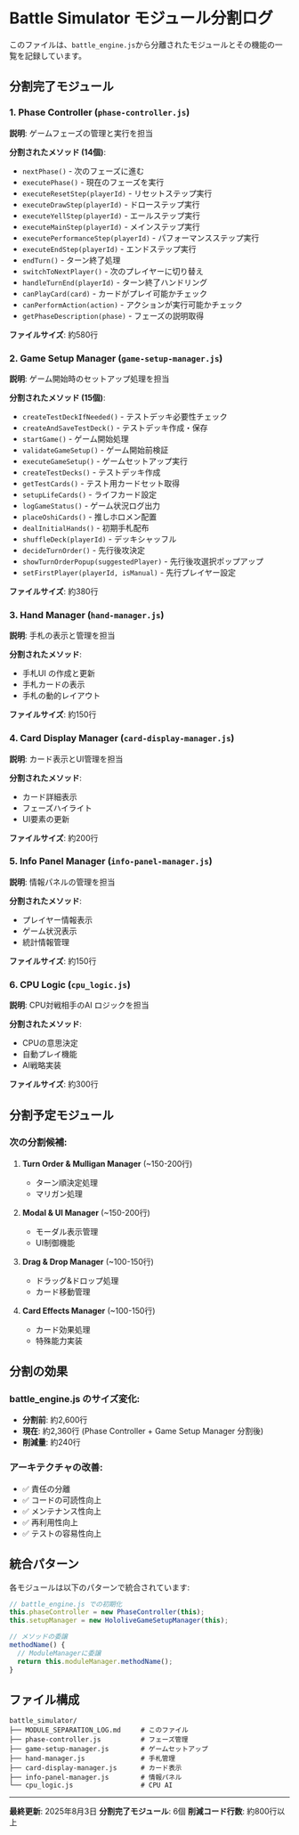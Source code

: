 # Battle Simulator モジュール分割ログ

このファイルは、`battle_engine.js`から分離されたモジュールとその機能の一覧を記録しています。

## 分割完了モジュール

### 1. Phase Controller (`phase-controller.js`)
**説明**: ゲームフェーズの管理と実行を担当

**分割されたメソッド (14個)**:
- `nextPhase()` - 次のフェーズに進む
- `executePhase()` - 現在のフェーズを実行
- `executeResetStep(playerId)` - リセットステップ実行
- `executeDrawStep(playerId)` - ドローステップ実行
- `executeYellStep(playerId)` - エールステップ実行
- `executeMainStep(playerId)` - メインステップ実行
- `executePerformanceStep(playerId)` - パフォーマンスステップ実行
- `executeEndStep(playerId)` - エンドステップ実行
- `endTurn()` - ターン終了処理
- `switchToNextPlayer()` - 次のプレイヤーに切り替え
- `handleTurnEnd(playerId)` - ターン終了ハンドリング
- `canPlayCard(card)` - カードがプレイ可能かチェック
- `canPerformAction(action)` - アクションが実行可能かチェック
- `getPhaseDescription(phase)` - フェーズの説明取得

**ファイルサイズ**: 約580行

### 2. Game Setup Manager (`game-setup-manager.js`)
**説明**: ゲーム開始時のセットアップ処理を担当

**分割されたメソッド (15個)**:
- `createTestDeckIfNeeded()` - テストデッキ必要性チェック
- `createAndSaveTestDeck()` - テストデッキ作成・保存
- `startGame()` - ゲーム開始処理
- `validateGameSetup()` - ゲーム開始前検証
- `executeGameSetup()` - ゲームセットアップ実行
- `createTestDecks()` - テストデッキ作成
- `getTestCards()` - テスト用カードセット取得
- `setupLifeCards()` - ライフカード設定
- `logGameStatus()` - ゲーム状況ログ出力
- `placeOshiCards()` - 推しホロメン配置
- `dealInitialHands()` - 初期手札配布
- `shuffleDeck(playerId)` - デッキシャッフル
- `decideTurnOrder()` - 先行後攻決定
- `showTurnOrderPopup(suggestedPlayer)` - 先行後攻選択ポップアップ
- `setFirstPlayer(playerId, isManual)` - 先行プレイヤー設定

**ファイルサイズ**: 約380行

### 3. Hand Manager (`hand-manager.js`)
**説明**: 手札の表示と管理を担当

**分割されたメソッド**:
- 手札UI の作成と更新
- 手札カードの表示
- 手札の動的レイアウト

**ファイルサイズ**: 約150行

### 4. Card Display Manager (`card-display-manager.js`)
**説明**: カード表示とUI管理を担当

**分割されたメソッド**:
- カード詳細表示
- フェーズハイライト
- UI要素の更新

**ファイルサイズ**: 約200行

### 5. Info Panel Manager (`info-panel-manager.js`)
**説明**: 情報パネルの管理を担当

**分割されたメソッド**:
- プレイヤー情報表示
- ゲーム状況表示
- 統計情報管理

**ファイルサイズ**: 約150行

### 6. CPU Logic (`cpu_logic.js`)
**説明**: CPU対戦相手のAI ロジックを担当

**分割されたメソッド**:
- CPUの意思決定
- 自動プレイ機能
- AI戦略実装

**ファイルサイズ**: 約300行

## 分割予定モジュール

### 次の分割候補:

1. **Turn Order & Mulligan Manager** (~150-200行)
   - ターン順決定処理
   - マリガン処理

2. **Modal & UI Manager** (~150-200行)
   - モーダル表示管理
   - UI制御機能

3. **Drag & Drop Manager** (~100-150行)
   - ドラッグ&ドロップ処理
   - カード移動管理

4. **Card Effects Manager** (~100-150行)
   - カード効果処理
   - 特殊能力実装

## 分割の効果

### battle_engine.js のサイズ変化:
- **分割前**: 約2,600行
- **現在**: 約2,360行 (Phase Controller + Game Setup Manager 分割後)
- **削減量**: 約240行

### アーキテクチャの改善:
- ✅ 責任の分離
- ✅ コードの可読性向上
- ✅ メンテナンス性向上
- ✅ 再利用性向上
- ✅ テストの容易性向上

## 統合パターン

各モジュールは以下のパターンで統合されています:

```javascript
// battle_engine.js での初期化
this.phaseController = new PhaseController(this);
this.setupManager = new HololiveGameSetupManager(this);

// メソッドの委譲
methodName() {
  // ModuleManagerに委譲
  return this.moduleManager.methodName();
}
```

## ファイル構成

```
battle_simulator/
├── MODULE_SEPARATION_LOG.md     # このファイル
├── phase-controller.js          # フェーズ管理
├── game-setup-manager.js        # ゲームセットアップ
├── hand-manager.js              # 手札管理
├── card-display-manager.js      # カード表示
├── info-panel-manager.js        # 情報パネル
└── cpu_logic.js                 # CPU AI
```

---

**最終更新**: 2025年8月3日
**分割完了モジュール**: 6個
**削減コード行数**: 約800行以上
